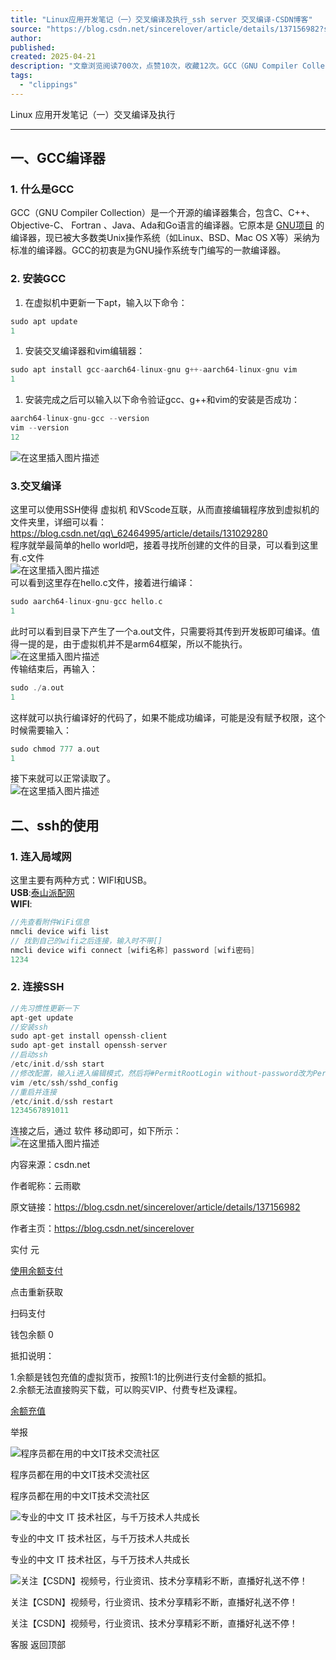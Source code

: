 ```yaml
---
title: "Linux应用开发笔记（一）交叉编译及执行_ssh server 交叉编译-CSDN博客"
source: "https://blog.csdn.net/sincerelover/article/details/137156982?spm=1001.2014.3001.5502"
author:
published:
created: 2025-04-21
description: "文章浏览阅读700次，点赞10次，收藏12次。GCC（GNU Compiler Collection）是一个开源的编译器集合，包含C、C++、Objective-C、Fortran、Java、Ada和Go语言的编译器。它原本是GNU项目的编译器，现已被大多数类Unix操作系统（如Linux、BSD、Mac OS X等）采纳为标准的编译器。GCC的初衷是为GNU操作系统专门编写的一款编译器。_ssh server 交叉编译"
tags:
  - "clippings"
---
```

Linux 应用开发笔记（一）交叉编译及执行  

---

## 一、GCC编译器

### 1\. 什么是GCC

GCC（GNU Compiler Collection）是一个开源的编译器集合，包含C、C++、Objective-C、 Fortran 、Java、Ada和Go语言的编译器。它原本是 [GNU项目](https://so.csdn.net/so/search?q=GNU%E9%A1%B9%E7%9B%AE&spm=1001.2101.3001.7020) 的编译器，现已被大多数类Unix操作系统（如Linux、BSD、Mac OS X等）采纳为标准的编译器。GCC的初衷是为GNU操作系统专门编写的一款编译器。

### 2\. 安装GCC

1. 在虚拟机中更新一下apt，输入以下命令：
```c
sudo apt update
1
```
1. 安装交叉编译器和vim编辑器：
```c
sudo apt install gcc-aarch64-linux-gnu g++-aarch64-linux-gnu vim
1
```
1. 安装完成之后可以输入以下命令验证gcc、g++和vim的安装是否成功：
```c
aarch64-linux-gnu-gcc --version
vim --version
12
```

![在这里插入图片描述](https://i-blog.csdnimg.cn/blog_migrate/42c56280e2e1025bb53dfb74796430d4.png)

### 3.交叉编译

这里可以使用SSH使得 虚拟机 和VScode互联，从而直接编辑程序放到虚拟机的文件夹里，详细可以看：  
https://blog.csdn.net/qq\_62464995/article/details/131029280  
程序就举最简单的hello world吧，接着寻找所创建的文件的目录，可以看到这里有.c文件  
![在这里插入图片描述](https://i-blog.csdnimg.cn/blog_migrate/8db448341c8667653b62bf4d835e6ef1.png)  
可以看到这里存在hello.c文件，接着进行编译：

```c
sudo aarch64-linux-gnu-gcc hello.c
1
```

此时可以看到目录下产生了一个a.out文件，只需要将其传到开发板即可编译。值得一提的是，由于虚拟机并不是arm64框架，所以不能执行。  
![在这里插入图片描述](https://i-blog.csdnimg.cn/blog_migrate/ee398800c8063a959a020775d709269c.png)  
传输结束后，再输入：

```c
sudo ./a.out
1
```

这样就可以执行编译好的代码了，如果不能成功编译，可能是没有赋予权限，这个时候需要输入：

```c
sudo chmod 777 a.out
1
```

接下来就可以正常读取了。  
![在这里插入图片描述](https://i-blog.csdnimg.cn/blog_migrate/250d80f8eb3520a9b8f5acc8fab10993.png)

## 二、ssh的使用

### 1\. 连入局域网

这里主要有两种方式：WIFI和USB。  
**USB**:[泰山派配网](https://lceda001.feishu.cn/docx/YJjodkE1HoubsbxrfuwcXAGLn3e)  
**WIFI**:

```c
//先查看附件WiFi信息
nmcli device wifi list
// 找到自己的wifi之后连接，输入时不带[]
nmcli device wifi connect [wifi名称] password [wifi密码]
1234
```

### 2\. 连接SSH

```c
//先习惯性更新一下
apt-get update
//安装ssh
sudo apt-get install openssh-client
sudo apt-get install openssh-server
//启动ssh
/etc/init.d/ssh start
//修改配置，输入i进入编辑模式，然后将#PermitRootLogin without-password改为PermitRootLogin yes
vim /etc/ssh/sshd_config
//重启并连接
/etc/init.d/ssh restart
1234567891011
```

连接之后，通过 软件 移动即可，如下所示：  
![在这里插入图片描述](https://i-blog.csdnimg.cn/blog_migrate/2930cab1a8e4418fa20d02d751292ca4.png)

内容来源：csdn.net

作者昵称：云雨歇

原文链接：https://blog.csdn.net/sincerelover/article/details/137156982

作者主页：https://blog.csdn.net/sincerelover

实付 元

[使用余额支付](https://blog.csdn.net/sincerelover/article/details/)

点击重新获取

扫码支付

钱包余额 0

抵扣说明：

1.余额是钱包充值的虚拟货币，按照1:1的比例进行支付金额的抵扣。  
2.余额无法直接购买下载，可以购买VIP、付费专栏及课程。

[余额充值](https://i.csdn.net/#/wallet/balance/recharge)

举报

![程序员都在用的中文IT技术交流社区](https://g.csdnimg.cn/side-toolbar/3.6/images/qr_app.png)

程序员都在用的中文IT技术交流社区

程序员都在用的中文IT技术交流社区

![专业的中文 IT 技术社区，与千万技术人共成长](https://g.csdnimg.cn/side-toolbar/3.6/images/qr_wechat.png)

专业的中文 IT 技术社区，与千万技术人共成长

专业的中文 IT 技术社区，与千万技术人共成长

![关注【CSDN】视频号，行业资讯、技术分享精彩不断，直播好礼送不停！](https://g.csdnimg.cn/side-toolbar/3.6/images/qr_video.png)

关注【CSDN】视频号，行业资讯、技术分享精彩不断，直播好礼送不停！

关注【CSDN】视频号，行业资讯、技术分享精彩不断，直播好礼送不停！

客服 返回顶部